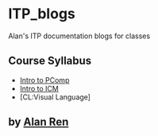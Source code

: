 # ITP_blogs

Alan's ITP documentation blogs for classes

## Course Syllabus

- [Intro to PComp](https://itp.nyu.edu/physcomp/syllabus/)
- [Intro to ICM](https://itp.nyu.edu/~sve204/icm2021/)
- [CL:Visual Language]

## by [Alan Ren](https://bento.me/alan)
